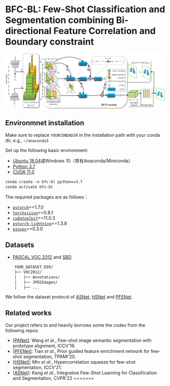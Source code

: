 # BFC-BL: Few-Shot Classification and Segmentation combining Bi-directional Feature Correlation and Boundary constraint

![BFC-BL](./assets/BFC-BL.png)

##  Environmnet installation

Make sure to replace `YOURCONDADIR` in the installation path with your conda dir, e.g., `~/anaconda3`

Set up the following basic environment:

- [Ubuntu 18.04](https://ubuntu.com/download)或Windows 10（带有Anaconda/Miniconda）
- [Python 3.7](https://pytorch.org/)
- [CUDA 11.0](https://developer.nvidia.com/cuda-toolkit)

```
conda create -n bfc-bl python==3.7
conda activate bfc-bl
```

The required packages are as follows：

- [`pytorch`](https://pytorch.org/)==1.7.0
- [`torchvision`](https://pytorch.org/vision/stable/index.html)==0.8.1
- [`cudatoolkit`](https://developer.nvidia.com/cuda-toolkit)==11.0.3
- [`pytorch-lightning`](https://www.pytorchlightning.ai/)==1.3.8
- [`einops`](https://einops.rocks/pytorch-examples.html)==0.3.0

##  Datasets

- [PASCAL VOC 2012](http://host.robots.ox.ac.uk/pascal/VOC/voc2012/) and [SBD](http://home.bharathh.info/pubs/codes/SBD/download.html)

```
    YOUR_DATASET_DIR/
    ├── VOC2012/
    │   ├── Annotations/
    │   ├── JPEGImages/
    │   ├── ...
```

We follow the dataset protocol of [ASNet](https://github.com/dahyun-kang/ifsl), [HSNet](https://github.com/juhongm999/hsnet) and [PFENet](https://github.com/dvlab-research/PFENet).

## Related works

Our project refers to and heavily borrows some the codes from the following repos:

- [[PANet\]](https://github.com/kaixin96/PANet): Wang *et al*., Few-shot image semantic segmentation with prototype alignment, ICCV'19.
- [[PFENet\]](https://github.com/dvlab-research/PFENet): Tian *et al*., Prior guided feature enrichment network for few-shot segmentation, TPAMI'20.
- [[HSNet\]](https://github.com/juhongm999/hsnet): Min *et al*., Hypercorrelation squeeze for few-shot segmentation, ICCV'21.
- [[ASNet](https://github.com/dahyun-kang/ifsl)]: Kang *et al.*, Integrative Few-Shot Learning for Classification and Segmentation, CVPR'22
=======

